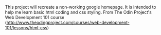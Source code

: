 This project will recreate a non-working google homepage. It is intended to help me learn basic html coding and css styling.
From The Odin Project's Web Development 101 course (http://www.theodingproject.com/courses/web-development-101/lessons/html-css)